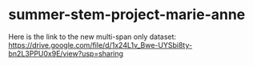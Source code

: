 # summer-stem-project-marie-anne

Here is the link to the new multi-span only dataset: https://drive.google.com/file/d/1x24L1v_Bwe-UYSbi8ty-bn2L3PPU0x9E/view?usp=sharing
